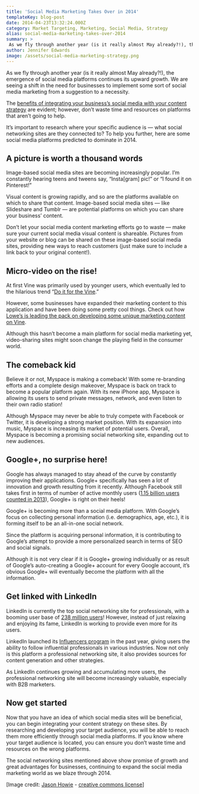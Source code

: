 ```yaml
---
title: 'Social Media Marketing Takes Over in 2014'
templateKey: blog-post
date: 2014-04-23T13:32:24.000Z
category: Market Targeting, Marketing, Social Media, Strategy
alias: social-media-marketing-takes-over-2014
summary: > 
 As we fly through another year (is it really almost May already?!), the emergence of social media platforms continues its upward growth. We are seeing a shift in the need for businesses to implement some sort of social media marketing from a suggestion to a necessity.
author: Jennifer Edwards
image: /assets/social-media-marketing-strategy.png
---
```


As we fly through another year (is it really almost May already?!), the emergence of social media platforms continues its upward growth. We are seeing a shift in the need for businesses to implement some sort of social media marketing from a suggestion to a necessity.

The [benefits of integrating your business’s social media with your content strategy](http://www.forbes.com/sites/jaysondemers/2013/09/24/the-top-7-social-media-marketing-trends-that-will-dominate-2014/) are evident; however, don’t waste time and resources on platforms that aren’t going to help.

It’s important to research where your specific audience is — what social networking sites are they connected to? To help you further, here are some social media platforms predicted to dominate in 2014.

A picture is worth a thousand words
-----------------------------------

Image-based social media sites are becoming increasingly popular. I’m constantly hearing teens and tweens say, “Insta\[gram\] pic!” or “I found it on Pinterest!”

Visual content is growing rapidly, and so are the platforms available on which to share that content. Image-based social media sites — like Slideshare and Tumblr — are potential platforms on which you can share your business’ content.

Don’t let your social media content marketing efforts go to waste — make sure your current social media visual content is shareable. Pictures from your website or blog can be shared on these image-based social media sites, providing new ways to reach customers (just make sure to include a link back to your original content!).

Micro-video on the rise!
------------------------

At first Vine was primarily used by younger users, which eventually led to the hilarious trend “[Do it for the Vine](http://www.buzzfeed.com/ryanhatesthis/people-that-prove-doitforthevine-has-gone-way-too-far).”

However, some businesses have expanded their marketing content to this application and have been doing some pretty cool things. Check out how [Lowe’s is leading the pack on developing some unique marketing content on Vine](http://adage.com/article/digital/lowe-s-embraces-vine-videos-spring-campaign/241246/).

Although this hasn’t become a main platform for social media marketing yet, video-sharing sites might soon change the playing field in the consumer world.

The comeback kid
----------------

Believe it or not, Myspace is making a comeback! With some re-branding efforts and a complete design makeover, Myspace is back on track to become a popular platform again. With its new iPhone app, Myspace is allowing its users to send private messages, network, and even listen to their own radio station!

Although Myspace may never be able to truly compete with Facebook or Twitter, it is developing a strong market position. With its expansion into music, Myspace is increasing its market of potential users. Overall, Myspace is becoming a promising social networking site, expanding out to new audiences.

Google+, no surprise here!
--------------------------

Google has always managed to stay ahead of the curve by constantly improving their applications. Google+ specifically has seen a lot of innovation and growth resulting from it recently. Although Facebook still takes first in terms of number of active monthly users ([1.15 billion users counted in 2013](http://investor.fb.com/releasedetail.cfm?ReleaseID=780093)), Google+ is right on their heels!

Google+ is becoming more than a social media platform. With Google’s focus on collecting personal information (i.e. demographics, age, etc.), it is forming itself to be an all-in-one social network.

Since the platform is acquiring personal information, it is contributing to Google’s attempt to provide a more personalized search in terms of SEO and social signals.

Although it is not very clear if it is Google+ growing individually or as result of Google’s auto-creating a Google+ account for every Google account, it’s obvious Google+ will eventually become the platform with all the information.

Get linked with LinkedIn
------------------------

LinkedIn is currently the top social networking site for professionals, with a booming user base of [238 million users](http://venturebeat.com/2013/08/01/linkedin-reports-strong-q2-results-membership-grows-to-238m-users/)! However, instead of just relaxing and enjoying its fame, LinkedIn is working to provide even more for its users.

LinkedIn launched its [Influencers program](http://blog.linkedin.com/2012/10/02/follow-people/) in the past year, giving users the ability to follow influential professionals in various industries. Now not only is this platform a professional networking site, it also provides sources for content generation and other strategies.

As LinkedIn continues growing and accumulating more users, the professional networking site will become increasingly valuable, especially with B2B marketers. 

Now get started
---------------

Now that you have an idea of which social media sites will be beneficial, you can begin integrating your content strategy on these sites. By researching and developing your target audience, you will be able to reach them more efficiently through social media platforms. If you know where your target audience is located, you can ensure you don’t waste time and resources on the wrong platforms.

The social networking sites mentioned above show promise of growth and great advantages for businesses, continuing to expand the social media marketing world as we blaze through 2014.

\[Image credit: [Jason Howie](https://www.flickr.com/photos/jasonahowie/7910370882) - [creative commons license](https://creativecommons.org/licenses/by/2.0/)\]